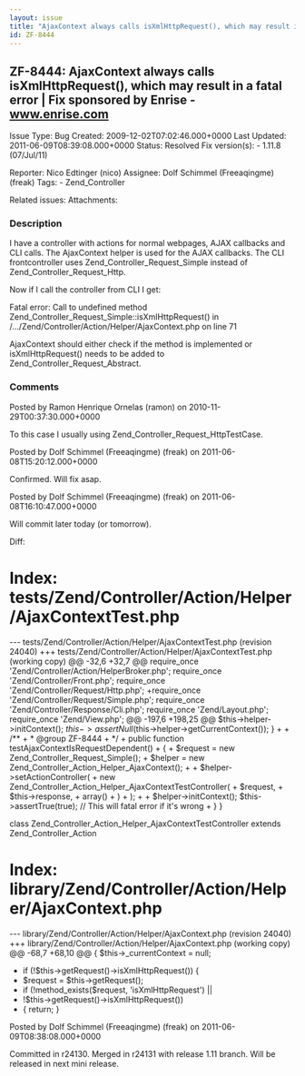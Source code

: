 ```yaml
---
layout: issue
title: "AjaxContext always calls isXmlHttpRequest(), which may result in a fatal error | Fix sponsored by Enrise - www.enrise.com"
id: ZF-8444
---
```


ZF-8444: AjaxContext always calls isXmlHttpRequest(), which may result in a fatal error | Fix sponsored by Enrise - www.enrise.com
----------------------------------------------------------------------------------------------------------------------------------

 Issue Type: Bug Created: 2009-12-02T07:02:46.000+0000 Last Updated: 2011-06-09T08:39:08.000+0000 Status: Resolved Fix version(s): - 1.11.8 (07/Jul/11)
 
 Reporter:  Nico Edtinger (nico)  Assignee:  Dolf Schimmel (Freeaqingme) (freak)  Tags: - Zend\_Controller
 
 Related issues: 
 Attachments: 
### Description

I have a controller with actions for normal webpages, AJAX callbacks and CLI calls. The AjaxContext helper is used for the AJAX callbacks. The CLI frontcontroller uses Zend\_Controller\_Request\_Simple instead of Zend\_Controller\_Request\_Http.

Now if I call the controller from CLI I get:

Fatal error: Call to undefined method Zend\_Controller\_Request\_Simple::isXmlHttpRequest() in /.../Zend/Controller/Action/Helper/AjaxContext.php on line 71

AjaxContext should either check if the method is implemented or isXmlHttpRequest() needs to be added to Zend\_Controller\_Request\_Abstract.

 

 

### Comments

Posted by Ramon Henrique Ornelas (ramon) on 2010-11-29T00:37:30.000+0000

To this case I usually using Zend\_Controller\_Request\_HttpTestCase.

 

 

Posted by Dolf Schimmel (Freeaqingme) (freak) on 2011-06-08T15:20:12.000+0000

Confirmed. Will fix asap.

 

 

Posted by Dolf Schimmel (Freeaqingme) (freak) on 2011-06-08T16:10:47.000+0000

Will commit later today (or tomorrow).

Diff:

Index: tests/Zend/Controller/Action/Helper/AjaxContextTest.php
==============================================================

--- tests/Zend/Controller/Action/Helper/AjaxContextTest.php (revision 24040) +++ tests/Zend/Controller/Action/Helper/AjaxContextTest.php (working copy) @@ -32,6 +32,7 @@ require\_once 'Zend/Controller/Action/HelperBroker.php'; require\_once 'Zend/Controller/Front.php'; require\_once 'Zend/Controller/Request/Http.php'; +require\_once 'Zend/Controller/Request/Simple.php'; require\_once 'Zend/Controller/Response/Cli.php'; require\_once 'Zend/Layout.php'; require\_once 'Zend/View.php'; @@ -197,6 +198,25 @@ $this->helper->initContext(); $this->assertNull($this->helper->getCurrentContext()); } + + /\*\* + \* @group ZF-8444 + \*/ + public function testAjaxContextIsRequestDependent() + { + $request = new Zend\_Controller\_Request\_Simple(); + $helper = new Zend\_Controller\_Action\_Helper\_AjaxContext(); + + $helper->setActionController( + new Zend\_Controller\_Action\_Helper\_AjaxContextTestController( + $request, + $this->response, + array() + ) + ); + + $helper->initContext(); $this->assertTrue(true); // This will fatal error if it's wrong + } }

class Zend\_Controller\_Action\_Helper\_AjaxContextTestController extends Zend\_Controller\_Action

Index: library/Zend/Controller/Action/Helper/AjaxContext.php
============================================================

--- library/Zend/Controller/Action/Helper/AjaxContext.php (revision 24040) +++ library/Zend/Controller/Action/Helper/AjaxContext.php (working copy) @@ -68,7 +68,10 @@ { $this->\_currentContext = null;

- if (!$this->getRequest()->isXmlHttpRequest()) {
- $request = $this->getRequest();
- if (!method\_exists($request, 'isXmlHttpRequest') ||
- !$this->getRequest()->isXmlHttpRequest())
- { return; }
 


 

Posted by Dolf Schimmel (Freeaqingme) (freak) on 2011-06-09T08:38:08.000+0000

Committed in r24130. Merged in r24131 with release 1.11 branch. Will be released in next mini release.

 

 